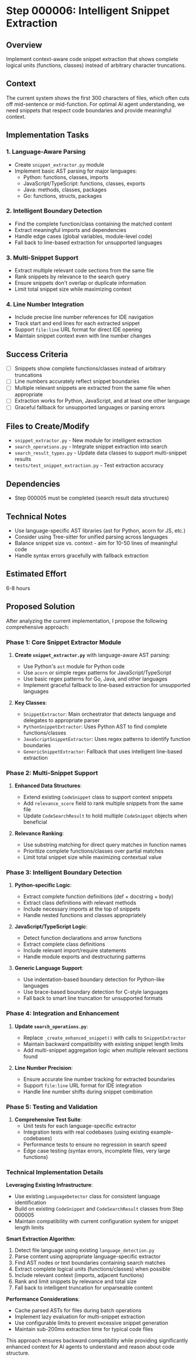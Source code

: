 # Step 000006: Intelligent Snippet Extraction

## Overview
Implement context-aware code snippet extraction that shows complete logical units (functions, classes) instead of arbitrary character truncations.

## Context
The current system shows the first 300 characters of files, which often cuts off mid-sentence or mid-function. For optimal AI agent understanding, we need snippets that respect code boundaries and provide meaningful context.

## Implementation Tasks

### 1. Language-Aware Parsing
- Create `snippet_extractor.py` module
- Implement basic AST parsing for major languages:
  - Python: functions, classes, imports
  - JavaScript/TypeScript: functions, classes, exports
  - Java: methods, classes, packages
  - Go: functions, structs, packages

### 2. Intelligent Boundary Detection
- Find the complete function/class containing the matched content
- Extract meaningful imports and dependencies
- Handle edge cases (global variables, module-level code)
- Fall back to line-based extraction for unsupported languages

### 3. Multi-Snippet Support
- Extract multiple relevant code sections from the same file
- Rank snippets by relevance to the search query
- Ensure snippets don't overlap or duplicate information
- Limit total snippet size while maximizing context

### 4. Line Number Integration
- Include precise line number references for IDE navigation
- Track start and end lines for each extracted snippet
- Support `file:line` URL format for direct IDE opening
- Maintain snippet context even with line number changes

## Success Criteria
- [ ] Snippets show complete functions/classes instead of arbitrary truncations
- [ ] Line numbers accurately reflect snippet boundaries
- [ ] Multiple relevant snippets are extracted from the same file when appropriate
- [ ] Extraction works for Python, JavaScript, and at least one other language
- [ ] Graceful fallback for unsupported languages or parsing errors

## Files to Create/Modify
- `snippet_extractor.py` - New module for intelligent extraction
- `search_operations.py` - Integrate snippet extraction into search
- `search_result_types.py` - Update data classes to support multi-snippet results
- `tests/test_snippet_extraction.py` - Test extraction accuracy

## Dependencies
- Step 000005 must be completed (search result data structures)

## Technical Notes
- Use language-specific AST libraries (ast for Python, acorn for JS, etc.)
- Consider using Tree-sitter for unified parsing across languages
- Balance snippet size vs. context - aim for 10-50 lines of meaningful code
- Handle syntax errors gracefully with fallback extraction

## Estimated Effort
6-8 hours

## Proposed Solution

After analyzing the current implementation, I propose the following comprehensive approach:

### Phase 1: Core Snippet Extractor Module
1. **Create `snippet_extractor.py`** with language-aware AST parsing:
   - Use Python's `ast` module for Python code
   - Use `acorn` or simple regex patterns for JavaScript/TypeScript
   - Use basic regex patterns for Go, Java, and other languages
   - Implement graceful fallback to line-based extraction for unsupported languages

2. **Key Classes**:
   - `SnippetExtractor`: Main orchestrator that detects language and delegates to appropriate parser
   - `PythonSnippetExtractor`: Uses Python AST to find complete functions/classes
   - `JavaScriptSnippetExtractor`: Uses regex patterns to identify function boundaries
   - `GenericSnippetExtractor`: Fallback that uses intelligent line-based extraction

### Phase 2: Multi-Snippet Support
1. **Enhanced Data Structures**:
   - Extend existing `CodeSnippet` class to support context snippets
   - Add `relevance_score` field to rank multiple snippets from the same file
   - Update `CodeSearchResult` to hold multiple `CodeSnippet` objects when beneficial

2. **Relevance Ranking**:
   - Use substring matching for direct query matches in function names
   - Prioritize complete functions/classes over partial matches
   - Limit total snippet size while maximizing contextual value

### Phase 3: Intelligent Boundary Detection
1. **Python-specific Logic**:
   - Extract complete function definitions (def + docstring + body)
   - Extract class definitions with relevant methods
   - Include necessary imports at the top of snippets
   - Handle nested functions and classes appropriately

2. **JavaScript/TypeScript Logic**:
   - Detect function declarations and arrow functions
   - Extract complete class definitions
   - Include relevant import/require statements
   - Handle module exports and destructuring patterns

3. **Generic Language Support**:
   - Use indentation-based boundary detection for Python-like languages
   - Use brace-based boundary detection for C-style languages
   - Fall back to smart line truncation for unsupported formats

### Phase 4: Integration and Enhancement
1. **Update `search_operations.py`**:
   - Replace `_create_enhanced_snippet()` with calls to `SnippetExtractor`
   - Maintain backward compatibility with existing snippet length limits
   - Add multi-snippet aggregation logic when multiple relevant sections found

2. **Line Number Precision**:
   - Ensure accurate line number tracking for extracted boundaries
   - Support `file:line` URL format for IDE integration
   - Handle line number shifts during snippet combination

### Phase 5: Testing and Validation
1. **Comprehensive Test Suite**:
   - Unit tests for each language-specific extractor
   - Integration tests with real codebases (using existing example-codebases)
   - Performance tests to ensure no regression in search speed
   - Edge case testing (syntax errors, incomplete files, very large functions)

### Technical Implementation Details

**Leveraging Existing Infrastructure**:
- Use existing `LanguageDetector` class for consistent language identification
- Build on existing `CodeSnippet` and `CodeSearchResult` classes from Step 000005  
- Maintain compatibility with current configuration system for snippet length limits

**Smart Extraction Algorithm**:
1. Detect file language using existing `language_detection.py`
2. Parse content using appropriate language-specific extractor
3. Find AST nodes or text boundaries containing search matches
4. Extract complete logical units (functions/classes) when possible
5. Include relevant context (imports, adjacent functions)
6. Rank and limit snippets by relevance and total size
7. Fall back to intelligent truncation for unparseable content

**Performance Considerations**:
- Cache parsed ASTs for files during batch operations  
- Implement lazy evaluation for multi-snippet extraction
- Use configurable limits to prevent excessive snippet generation
- Maintain sub-200ms extraction time for typical code files

This approach ensures backward compatibility while providing significantly enhanced context for AI agents to understand and reason about code structure.